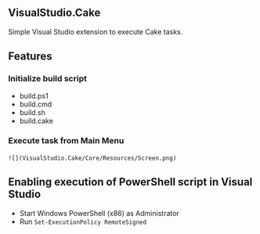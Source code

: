 ## VisualStudio.Cake

Simple Visual Studio extension to execute Cake tasks.

## Features

### Initialize build script

- build.ps1
- build.cmd
- build.sh
- build.cake

### Execute task from Main Menu

    ![](VisualStudio.Cake/Core/Resources/Screen.png)

## Enabling execution of PowerShell script in Visual Studio

-  Start Windows PowerShell (x86) as Administrator
-  Run `Set-ExecutionPolicy RemoteSigned`
